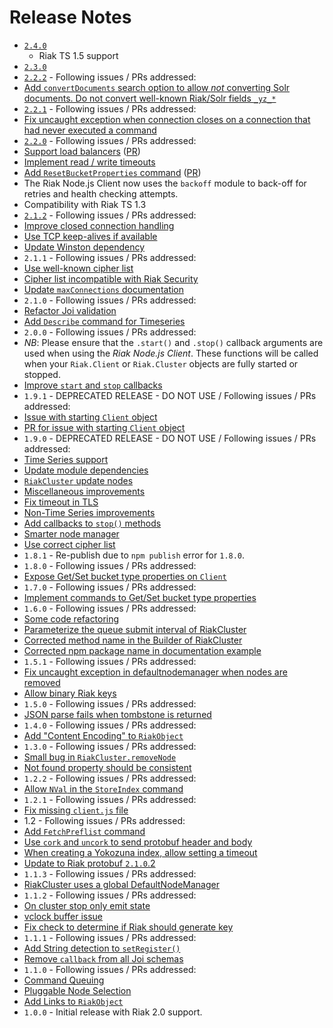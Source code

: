 Release Notes
=============

* [`2.4.0`](https://github.com/basho/riak-nodejs-client/issues?q=milestone%3Ariak-nodejs-client-2.4.0)
  * Riak TS 1.5 support
* [`2.3.0`](https://github.com/basho/riak-nodejs-client/issues?q=milestone%3Ariak-nodejs-client-2.3.0)
* [`2.2.2`](https://github.com/basho/riak-nodejs-client/issues?q=milestone%3Ariak-nodejs-client-2.2.2) - Following issues / PRs addressed:
 * [Add `convertDocuments` search option to allow *not* converting Solr documents. Do not convert well-known Riak/Solr fields `_yz_*`](https://github.com/basho/riak-nodejs-client/pull/166)
* [`2.2.1`](https://github.com/basho/riak-nodejs-client/issues?q=milestone%3Ariak-nodejs-client-2.2.1) - Following issues / PRs addressed:
 * [Fix uncaught exception when connection closes on a connection that had never executed a command](https://github.com/basho/riak-nodejs-client/pull/163)
* [`2.2.0`](https://github.com/basho/riak-nodejs-client/issues?q=milestone%3Ariak-nodejs-client-2.2.0) - Following issues / PRs addressed:
 * [Support load balancers](https://github.com/basho/riak-nodejs-client/issues/151) ([PR](https://github.com/basho/riak-nodejs-client/pull/152))
 * [Implement read / write timeouts](https://github.com/basho/riak-nodejs-client/pull/145)
 * [Add `ResetBucketProperties` command](https://github.com/basho/riak-nodejs-client/issues/142) ([PR](https://github.com/basho/riak-nodejs-client/pull/143))
 * The Riak Node.js Client now uses the `backoff` module to back-off for retries and health checking attempts.
 * Compatibility with Riak TS 1.3
* [`2.1.2`](https://github.com/basho/riak-nodejs-client/issues?q=milestone%3Ariak-nodejs-client-2.1.2) - Following issues / PRs addressed:
 * [Improve closed connection handling](https://github.com/basho/riak-nodejs-client/pull/139)
 * [Use TCP keep-alives if available](https://github.com/basho/riak-nodejs-client/issues/141)
 * [Update Winston dependency](https://github.com/basho/riak-nodejs-client/issues/132)
* `2.1.1` - Following issues / PRs addressed:
 * [Use well-known cipher list](https://github.com/basho/riak-nodejs-client/issues/126)
 * [Cipher list incompatible with Riak Security](https://github.com/basho/riak-nodejs-client/issues/104)
 * [Update `maxConnections` documentation](https://github.com/basho/riak-nodejs-client/issues/122)
* `2.1.0` - Following issues / PRs addressed:
 * [Refactor Joi validation](https://github.com/basho/riak-nodejs-client/pull/124)
 * [Add `Describe` command for Timeseries](https://github.com/basho/riak-nodejs-client/pull/123)
* `2.0.0` - Following issues / PRs addressed:
 * _NB_: Please ensure that the `.start()` and `.stop()` callback arguments are
 used when using the *Riak Node.js Client*. These functions will be called when
 your `Riak.Client` or `Riak.Cluster` objects are fully started or stopped.
 * [Improve `start` and `stop` callbacks](https://github.com/basho/riak-nodejs-client/pull/120)
* `1.9.1` - DEPRECATED RELEASE - DO NOT USE / Following issues / PRs addressed:
 * [Issue with starting `Client` object](https://github.com/basho/riak-nodejs-client/issues/118)
 * [PR for issue with starting `Client` object](https://github.com/basho/riak-nodejs-client/issues/119)
* `1.9.0` - DEPRECATED RELEASE - DO NOT USE / Following issues / PRs addressed:
 * [Time Series support](https://github.com/basho/riak-nodejs-client/pull/116)
 * [Update module dependencies](https://github.com/basho/riak-nodejs-client/issues/115)
 * [`RiakCluster` update nodes](https://github.com/basho/riak-nodejs-client/issues/114)
 * [Miscellaneous improvements](https://github.com/basho/riak-nodejs-client/issues/113)
 * [Fix timeout in TLS](https://github.com/basho/riak-nodejs-client/issues/112)
 * [Non-Time Series improvements](https://github.com/basho/riak-nodejs-client/issues/111)
 * [Add callbacks to `stop()` methods](https://github.com/basho/riak-nodejs-client/issues/110)
 * [Smarter node manager](https://github.com/basho/riak-nodejs-client/issues/110)
 * [Use correct cipher list](https://github.com/basho/riak-nodejs-client/issues/104)
* `1.8.1` - Re-publish due to `npm publish` error for `1.8.0`.
* `1.8.0` - Following issues / PRs addressed:
 * [Expose Get/Set bucket type properties on `Client`](https://github.com/basho/riak-nodejs-client/pull/103)
* `1.7.0` - Following issues / PRs addressed:
 * [Implement commands to Get/Set bucket type properties](https://github.com/basho/riak-nodejs-client/pull/98)
* `1.6.0` - Following issues / PRs addressed:
 * [Some code refactoring](https://github.com/basho/riak-nodejs-client/pull/97)
 * [Parameterize the queue submit interval of RiakCluster](https://github.com/basho/riak-nodejs-client/pull/96)
 * [Corrected method name in the Builder of RiakCluster](https://github.com/basho/riak-nodejs-client/pull/92)
 * [Corrected npm package name in documentation example](https://github.com/basho/riak-nodejs-client/pull/90)
* `1.5.1` - Following issues / PRs addressed:
 * [Fix uncaught exception in defaultnodemanager when nodes are removed](https://github.com/basho/riak-nodejs-client/pull/89)
 * [Allow binary Riak keys](https://github.com/basho/riak-nodejs-client/pull/87)
* `1.5.0` - Following issues / PRs addressed:
 * [JSON parse fails when tombstone is returned](https://github.com/basho/riak-nodejs-client/issues/74)
* `1.4.0` - Following issues / PRs addressed:
 * [Add "Content Encoding" to `RiakObject`](https://github.com/basho/riak-nodejs-client/pull/71)
* `1.3.0` - Following issues / PRs addressed:
 * [Small bug in `RiakCluster.removeNode`](https://github.com/basho/riak-nodejs-client/issues/68)
 * [Not found property should be consistent](https://github.com/basho/riak-nodejs-client/issues/65)
* `1.2.2` - Following issues / PRs addressed:
 * [Allow `NVal` in the `StoreIndex` command](https://github.com/basho/riak-nodejs-client/issues/60)
* `1.2.1` - Following issues / PRs addressed:
 * [Fix missing `client.js` file](https://github.com/basho/riak-nodejs-client/issues/59)
* 1.2 - Following issues / PRs addressed:
 * [Add `FetchPreflist` command](https://github.com/basho/riak-nodejs-client/pull/58)
 * [Use `cork` and `uncork` to send protobuf header and body](https://github.com/basho/riak-nodejs-client/pull/57)
 * [When creating a Yokozuna index, allow setting a timeout](https://github.com/basho/riak-nodejs-client/pull/55)
 * [Update to Riak protobuf `2.1.0`.2](https://github.com/basho/riak-nodejs-client/pull/54)
* `1.1.3` - Following issues / PRs addressed:
 * [RiakCluster uses a global DefaultNodeManager](https://github.com/basho/riak-nodejs-client/issues/49)
* `1.1.2` - Following issues / PRs addressed:
 * [On cluster stop only emit state](https://github.com/basho/riak-nodejs-client/pull/46)
 * [vclock buffer issue](https://github.com/basho/riak-nodejs-client/issues/45)
 * [Fix check to determine if Riak should generate key](https://github.com/basho/riak-nodejs-client/pull/44)
* `1.1.1` - Following issues / PRs addressed:
 * [Add String detection to `setRegister()`](https://github.com/basho/riak-nodejs-client/pull/41)
 * [Remove `callback` from all Joi schemas](https://github.com/basho/riak-nodejs-client/pull/40)
* `1.1.0` - Following issues / PRs addressed:
 * [Command Queuing](https://github.com/basho/riak-nodejs-client/pull/38)
 * [Pluggable Node Selection](https://github.com/basho/riak-nodejs-client/pull/37)
 * [Add Links to `RiakObject`](https://github.com/basho/riak-nodejs-client/pull/35)
* `1.0.0` - Initial release with Riak 2.0 support.
